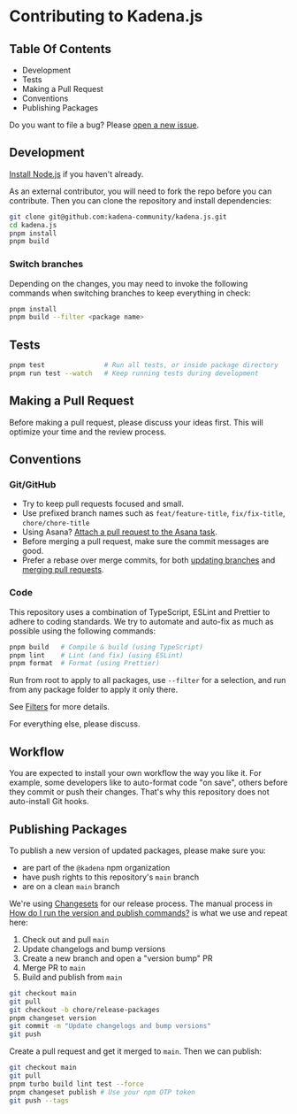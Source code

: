# Contributing to Kadena.js

## Table Of Contents

- Development
- Tests
- Making a Pull Request
- Conventions
- Publishing Packages

Do you want to file a bug? Please [open a new issue][1].

## Development

[Install Node.js][2] if you haven't already.

As an external contributor, you will need to fork the repo before you can
contribute. Then you can clone the repository and install dependencies:

```sh
git clone git@github.com:kadena-community/kadena.js.git
cd kadena.js
pnpm install
pnpm build
```

### Switch branches

Depending on the changes, you may need to invoke the following commands when
switching branches to keep everything in check:

```sh
pnpm install
pnpm build --filter <package name>
```

## Tests

```sh
pnpm test               # Run all tests, or inside package directory
pnpm run test --watch   # Keep running tests during development
```

## Making a Pull Request

Before making a pull request, please discuss your ideas first. This will
optimize your time and the review process.

## Conventions

### Git/GitHub

- Try to keep pull requests focused and small.
- Use prefixed branch names such as `feat/feature-title`, `fix/fix-title`,
  `chore/chore-title`
- Using Asana? [Attach a pull request to the Asana task][3].
- Before merging a pull request, make sure the commit messages are good.
- Prefer a rebase over merge commits, for both [updating branches][4] and
  [merging pull requests][5].

### Code

This repository uses a combination of TypeScript, ESLint and Prettier to adhere
to coding standards. We try to automate and auto-fix as much as possible using
the following commands:

```sh
pnpm build   # Compile & build (using TypeScript)
pnpm lint    # Lint (and fix) (using ESLint)
pnpm format  # Format (using Prettier)
```

Run from root to apply to all packages, use `--filter` for a selection, and run
from any package folder to apply it only there.

See [Filters](./docs/filters.md) for more details.

For everything else, please discuss.

## Workflow

You are expected to install your own workflow the way you like it. For example,
some developers like to auto-format code "on save", others before they commit or
push their changes. That's why this repository does not auto-install Git hooks.

## Publishing Packages

To publish a new version of updated packages, please make sure you:

- are part of the `@kadena` npm organization
- have push rights to this repository's `main` branch
- are on a clean `main` branch

We're using [Changesets][6] for our release process. The manual process in [How
do I run the version and publish commands?][7] is what we use and repeat here:

1.  Check out and pull `main`
2.  Update changelogs and bump versions
3.  Create a new branch and open a "version bump" PR
4.  Merge PR to `main`
5.  Build and publish from `main`

```sh
git checkout main
git pull
git checkout -b chore/release-packages
pnpm changeset version
git commit -m "Update changelogs and bump versions"
git push
```

Create a pull request and get it merged to `main`. Then we can publish:

```sh
git checkout main
git pull
pnpm turbo build lint test --force
pnpm changeset publish # Use your npm OTP token
git push --tags
```

[1]: https://github.com/kadena-community/kadena.js/issues/new/choose
[2]: https://nodejs.org/en/download/package-manager
[3]: https://asana.com/guide/help/api/github#gl-key
[4]:
  https://docs.github.com/en/pull-requests/collaborating-with-pull-requests/proposing-changes-to-your-work-with-pull-requests/keeping-your-pull-request-in-sync-with-the-base-branch
[5]:
  https://docs.github.com/en/pull-requests/collaborating-with-pull-requests/incorporating-changes-from-a-pull-request/merging-a-pull-request
[6]: https://github.com/changesets/changesets
[7]:
  https://github.com/changesets/changesets/blob/main/docs/automating-changesets.md#how-do-i-run-the-version-and-publish-commands
